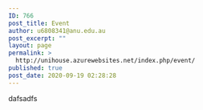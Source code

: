 ```yaml
---
ID: 766
post_title: Event
author: u6808341@anu.edu.au
post_excerpt: ""
layout: page
permalink: >
  http://unihouse.azurewebsites.net/index.php/event/
published: true
post_date: 2020-09-19 02:28:28
---
```

<!-- wp:paragraph -->
<p>dafsadfs</p>
<!-- /wp:paragraph -->